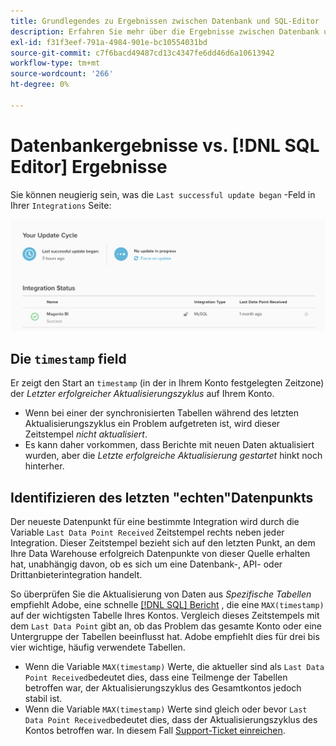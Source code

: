 ```yaml
---
title: Grundlegendes zu Ergebnissen zwischen Datenbank und SQL-Editor
description: Erfahren Sie mehr über die Ergebnisse zwischen Datenbank und SQL-Editor.
exl-id: f31f3eef-791a-4984-901e-bc10554031bd
source-git-commit: c7f6bacd49487cd13c4347fe6dd46d6a10613942
workflow-type: tm+mt
source-wordcount: '266'
ht-degree: 0%

---
```


# Datenbankergebnisse vs. [!DNL SQL Editor] Ergebnisse

Sie können neugierig sein, was die `Last successful update began` -Feld in Ihrer `Integrations` Seite:

![Last_success_update.png](../../../assets/Last_successful_update.png)

## Die `timestamp` field

Er zeigt den Start an `timestamp` (in der in Ihrem Konto festgelegten Zeitzone) der _Letzter erfolgreicher Aktualisierungszyklus_ auf Ihrem Konto.

- Wenn bei einer der synchronisierten Tabellen während des letzten Aktualisierungszyklus ein Problem aufgetreten ist, wird dieser Zeitstempel *nicht aktualisiert*.
- Es kann daher vorkommen, dass Berichte mit neuen Daten aktualisiert wurden, aber die *Letzte erfolgreiche Aktualisierung gestartet* hinkt noch hinterher.

## Identifizieren des letzten &quot;echten&quot;Datenpunkts

Der neueste Datenpunkt für eine bestimmte Integration wird durch die Variable `Last Data Point Received` Zeitstempel rechts neben jeder Integration. Dieser Zeitstempel bezieht sich auf den letzten Punkt, an dem Ihre Data Warehouse erfolgreich Datenpunkte von dieser Quelle erhalten hat, unabhängig davon, ob es sich um eine Datenbank-, API- oder Drittanbieterintegration handelt.

So überprüfen Sie die Aktualisierung von Daten aus *Spezifische Tabellen* empfiehlt Adobe, eine schnelle [[!DNL SQL] Bericht](../../dev-reports/sql-rpt-bldr.md) , die eine `MAX(timestamp)` auf der wichtigsten Tabelle Ihres Kontos. Vergleich dieses Zeitstempels mit dem `Last Data Point` gibt an, ob das Problem das gesamte Konto oder eine Untergruppe der Tabellen beeinflusst hat. Adobe empfiehlt dies für drei bis vier wichtige, häufig verwendete Tabellen.

- Wenn die Variable `MAX(timestamp)` Werte, die aktueller sind als `Last Data Point Received`bedeutet dies, dass eine Teilmenge der Tabellen betroffen war, der Aktualisierungszyklus des Gesamtkontos jedoch stabil ist.
- Wenn die Variable `MAX(timestamp)` Werte sind gleich oder bevor `Last Data Point Received`bedeutet dies, dass der Aktualisierungszyklus des Kontos betroffen war. In diesem Fall [Support-Ticket einreichen](https://experienceleague.adobe.com/docs/commerce-knowledge-base/kb/troubleshooting/miscellaneous/mbi-service-policies.html).
